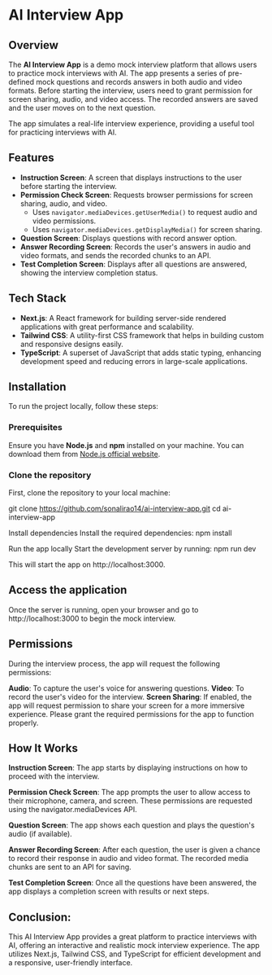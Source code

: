 # AI Interview App

## Overview

The **AI Interview App** is a demo mock interview platform that allows users to practice mock interviews with AI. The app presents a series of pre-defined mock questions and records answers in both audio and video formats. Before starting the interview, users need to grant permission for screen sharing, audio, and video access. The recorded answers are saved and the user moves on to the next question.

The app simulates a real-life interview experience, providing a useful tool for practicing interviews with AI.

## Features

- **Instruction Screen**: A screen that displays instructions to the user before starting the interview.
- **Permission Check Screen**: Requests browser permissions for screen sharing, audio, and video.
  - Uses `navigator.mediaDevices.getUserMedia()` to request audio and video permissions.
  - Uses `navigator.mediaDevices.getDisplayMedia()` for screen sharing.
- **Question Screen**: Displays questions with record answer option.
- **Answer Recording Screen**: Records the user's answers in audio and video formats, and sends the recorded chunks to an API.
- **Test Completion Screen**: Displays after all questions are answered, showing the interview completion status.

## Tech Stack

- **Next.js**: A React framework for building server-side rendered applications with great performance and scalability.
- **Tailwind CSS**: A utility-first CSS framework that helps in building custom and responsive designs easily.
- **TypeScript**: A superset of JavaScript that adds static typing, enhancing development speed and reducing errors in large-scale applications.

## Installation

To run the project locally, follow these steps:

### Prerequisites

Ensure you have **Node.js** and **npm** installed on your machine. You can download them from [Node.js official website](https://nodejs.org/).

### Clone the repository

First, clone the repository to your local machine:

git clone https://github.com/sonalirao14/ai-interview-app.git
cd ai-interview-app

Install dependencies
Install the required dependencies:
npm install

Run the app locally
Start the development server by running:
npm run dev

This will start the app on http://localhost:3000.

## Access the application
Once the server is running, open your browser and go to http://localhost:3000 to begin the mock interview.

## Permissions
During the interview process, the app will request the following permissions:

**Audio**: To capture the user's voice for answering questions.
**Video**: To record the user's video for the interview.
**Screen Sharing**: If enabled, the app will request permission to share your screen for a more immersive experience.
Please grant the required permissions for the app to function properly.

## How It Works
**Instruction Screen**: The app starts by displaying instructions on how to proceed with the interview.

**Permission Check Screen**: The app prompts the user to allow access to their microphone, camera, and screen. These permissions are requested using the navigator.mediaDevices API.

**Question Screen**: The app shows each question and plays the question's audio (if available).

**Answer Recording Screen**: After each question, the user is given a chance to record their response in audio and video format. The recorded media chunks are sent to an API for saving.

**Test Completion Screen**: Once all the questions have been answered, the app displays a completion screen with results or next steps.

## Conclusion:
This AI Interview App provides a great platform to practice interviews with AI, offering an interactive and realistic mock interview experience. The app utilizes Next.js, Tailwind CSS, and TypeScript for efficient development and a responsive, user-friendly interface.

